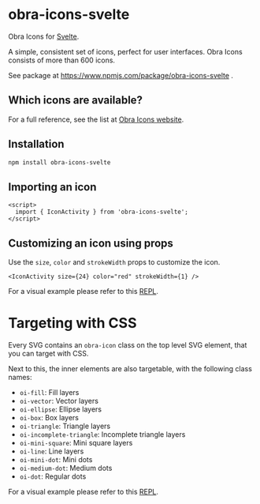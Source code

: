 # obra-icons-svelte

Obra Icons for <a href="https://svelte.dev/">Svelte</a>.

A simple, consistent set of icons, perfect for user interfaces. Obra Icons consists of more than 600 icons.

See package at https://www.npmjs.com/package/obra-icons-svelte .

## Which icons are available?

For a full reference, see the list at [Obra Icons website](https://icons.obra.studio/icons).

## Installation

```bash
npm install obra-icons-svelte
```

## Importing an icon

```svelte
<script>
  import { IconActivity } from 'obra-icons-svelte';
</script>
```

## Customizing an icon using props

Use the `size`, `color` and `strokeWidth` props to customize the icon.

```svelte
<IconActivity size={24} color="red" strokeWidth={1} />
```

For a visual example please refer to this [REPL](https://svelte.dev/repl/eff0004eec214e87bd1a3d8e04579dea?version=4.2.2).

# Targeting with CSS

Every SVG contains an `obra-icon` class on the top level SVG element, that you can target with CSS.

Next to this, the inner elements are also targetable, with the following class names:

- `oi-fill`: Fill layers
- `oi-vector`: Vector layers
- `oi-ellipse`: Ellipse layers
- `oi-box`: Box layers
- `oi-triangle`: Triangle layers
- `oi-incomplete-triangle`: Incomplete triangle layers
- `oi-mini-square`: Mini square layers
- `oi-line`: Line layers
- `oi-mini-dot`: Mini dots
- `oi-medium-dot`: Medium dots
- `oi-dot`: Regular dots

For a visual example please refer to this [REPL](https://svelte.dev/repl/de36de49fb984d5d9c892f4dbee3a22f?version=4.2.2). 
